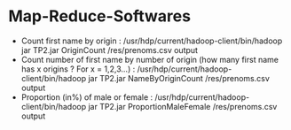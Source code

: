 # Map-Reduce-Softwares
- Count first name by origin : 
/usr/hdp/current/hadoop-client/bin/hadoop jar TP2.jar OriginCount /res/prenoms.csv output
- Count number of first name by number of origin (how many first name has x origins ? For x = 1,2,3...) : 
/usr/hdp/current/hadoop-client/bin/hadoop jar TP2.jar NameByOriginCount /res/prenoms.csv output
-  Proportion (in%) of male or female :
/usr/hdp/current/hadoop-client/bin/hadoop jar TP2.jar ProportionMaleFemale /res/prenoms.csv output

